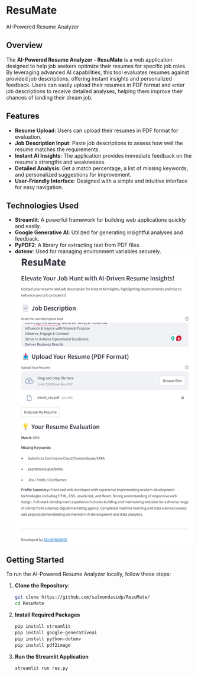 # ResuMate

AI-Powered Resume Analyzer

## Overview

The **AI-Powered Resume Analyzer - ResuMate** is a web application designed to help job seekers optimize their resumes for specific job roles. By leveraging advanced AI capabilities, this tool evaluates resumes against provided job descriptions, offering instant insights and personalized feedback. Users can easily upload their resumes in PDF format and enter job descriptions to receive detailed analyses, helping them improve their chances of landing their dream job.

## Features

- **Resume Upload**: Users can upload their resumes in PDF format for evaluation.
- **Job Description Input**: Paste job descriptions to assess how well the resume matches the requirements.
- **Instant AI Insights**: The application provides immediate feedback on the resume's strengths and weaknesses.
- **Detailed Analysis**: Get a match percentage, a list of missing keywords, and personalized suggestions for improvement.
- **User-Friendly Interface**: Designed with a simple and intuitive interface for easy navigation.

## Technologies Used

- **Streamlit**: A powerful framework for building web applications quickly and easily.
- **Google Generative AI**: Utilized for generating insightful analyses and feedback.
- **PyPDF2**: A library for extracting text from PDF files.
- **dotenv**: Used for managing environment variables securely.
![image alt](https://github.com/salmondavidp/ResuMate/blob/e91195c31847217201680ceca592ddb2b1599ee2/screenshot.png)
## Getting Started

To run the AI-Powered Resume Analyzer locally, follow these steps:

1. **Clone the Repository**:
   ```bash
   git clone https://github.com/salmondavidp/ResuMate/
   cd ResuMate
2. **Install Required Packages**
     ```bash
     pip install streamlit
     pip install google-generativeai
     pip install python-dotenv
     pip install pdf2image

3. **Run the Streamlit Application**
    ```bash
    streamlit run res.py
